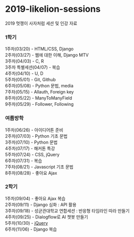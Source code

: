 # 2019-likelion-sessions
2019 멋쟁이 사자처럼 세션 및 인강 자료

### 1학기
1주차(03/20) - HTML/CSS, Django  
2주차(03/27) - 웹에 대한 이해, Django MTV  
3주차(04/03) - C, R  
3주차 특별세션(04/07) - 복습  
4주차(04/10) - U, D  
5주차(05/01) - Git, Github  
6주차(05/08) - Python 문법, media  
7주차(05/15) - Allauth, Foreign key  
8주차(05/22) - ManyToManyField  
9주차(05/29) - Follower, Following

### 여름방학
1주차(06/26) - 아이디어톤 준비  
2주차(07/03) - Python 기초 문법  
3주차(07/10) - Python 문법  
4주차(07/17) - 해커톤 특강  
5주차(07/24) - CSS, jQuery  
6주차(07/31) - 복습  
7주차(08/21) - Javascript 기초 문법  
8주차(08/28) - 좋아요 Ajax

### 2학기
1주차(09/04) - 좋아요 Ajax 복습  
2주차(09/11) - Django 심화 : API 활용  
3주차(09/18) - 성균관대학교 연합세션 : 반응형 타임라인 따라 만들기  
4주차(09/25) - Dialogflow로 AI 챗봇 만들기  
5주차(10/30) - [jQuery](https://www.tutorialrepublic.com/jquery-examples.php)  
6주차(11/06) - Django 복습  
